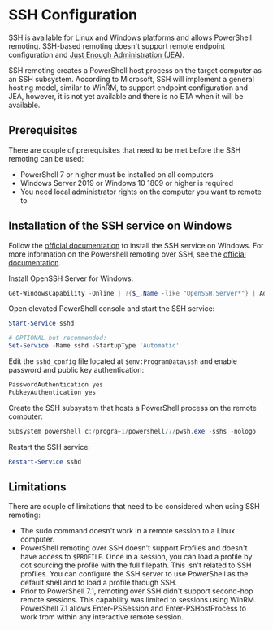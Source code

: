 # SSH Configuration

SSH is available for Linux and Windows platforms and allows PowerShell remoting.
SSH-based remoting doesn't support remote endpoint configuration and [Just Enough Administration (JEA)](https://learn.microsoft.com/en-us/powershell/scripting/learn/remoting/jea/overview).

SSH remoting creates a PowerShell host process on the target computer as an SSH subsystem. According to Microsoft, SSH will implement a general hosting model, similar to WinRM, to support endpoint configuration and JEA, however, it is not yet available and there is no ETA when it will be available.

## Prerequisites

There are couple of prerequisites that need to be met before the SSH remoting can be used:
- PowerShell 7 or higher must be installed on all computers
- Windows Server 2019 or Windows 10 1809 or higher is required
- You need local administrator rights on the computer you want to remote to

## Installation of the SSH service on Windows

Follow the [official documentation](https://docs.microsoft.com/en-us/windows-server/administration/openssh/openssh_install_firstuse) to install the SSH service on Windows. For more information on the Powershell remoting over SSH, see the [official documentation](https://docs.microsoft.com/en-us/powershell/scripting/learn/remoting/ssh-remoting-in-powershell).

Install OpenSSH Server for Windows:
```powershell
Get-WindowsCapability -Online | ?{$_.Name -like "OpenSSH.Server*"} | Add-WindowsCapability -Online
```

Open elevated PowerShell console and start the SSH service:
```powershell
Start-Service sshd

# OPTIONAL but recommended:
Set-Service -Name sshd -StartupType 'Automatic'
```

Edit the `sshd_config` file located at `$env:ProgramData\ssh` and enable password and public key authentication:
```powershell
PasswordAuthentication yes
PubkeyAuthentication yes
```

Create the SSH subsystem that hosts a PowerShell process on the remote computer:
```powershell
Subsystem powershell c:/progra~1/powershell/7/pwsh.exe -sshs -nologo
```

Restart the SSH service:
```powershell
Restart-Service sshd
```

## Limitations

There are couple of limitations that need to be considered when using SSH remoting:

- The sudo command doesn't work in a remote session to a Linux computer.
- PowerShell remoting over SSH doesn't support Profiles and doesn't have access to `$PROFILE`. Once in a session, you can load a profile by dot sourcing the profile with the full filepath. This isn't related to SSH profiles. You can configure the SSH server to use PowerShell as the default shell and to load a profile through SSH.
- Prior to PowerShell 7.1, remoting over SSH didn't support second-hop remote sessions. This capability was limited to sessions using WinRM. PowerShell 7.1 allows Enter-PSSession and Enter-PSHostProcess to work from within any interactive remote session.